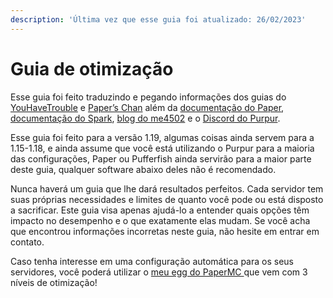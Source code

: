 ```yaml
---
description: 'Última vez que esse guia foi atualizado: 26/02/2023'
---
```


# Guia de otimização

Esse guia foi feito traduzindo e pegando informações dos guias do [YouHaveTrouble](https://github.com/YouHaveTrouble/minecraft-optimization) e [Paper’s Chan](https://paper-chan.moe/paper-optimization/) além da [documentação do Paper](https://docs.papermc.io/), [documentação do Spark](https://spark.lucko.me/docs), [blog do me4502](https://madelinemiller.dev/blog/problem-with-reload/) e o [Discord do Purpur](https://purpurmc.org/).

Esse guia foi feito para a versão 1.19, algumas coisas ainda servem para a 1.15-1.18, e ainda assume que você está utilizando o Purpur para a maioria das configurações, Paper ou Pufferfish ainda servirão para a maior parte deste guia, qualquer software abaixo deles não é recomendado.

Nunca haverá um guia que lhe dará resultados perfeitos. Cada servidor tem suas próprias necessidades e limites de quanto você pode ou está disposto a sacrificar. Este guia visa apenas ajudá-lo a entender quais opções têm impacto no desempenho e o que exatamente elas mudam. Se você acha que encontrou informações incorretas neste guia, não hesite em entrar em contato.

Caso tenha interesse em uma configuração automática para os seus servidores, você poderá utilizar o [meu egg do PaperMC ](https://github.com/Zeptiny/optimized-papermc-egg)que vem com 3 níveis de otimização!
